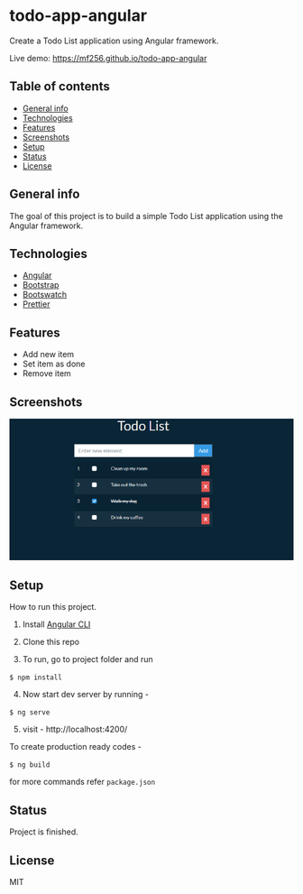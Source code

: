 # todo-app-angular

Create a Todo List application using Angular framework.

Live demo: https://mf256.github.io/todo-app-angular

## Table of contents

- [General info](#general-info)
- [Technologies](#technologies)
- [Features](#features)
- [Screenshots](#screenshots)
- [Setup](#setup)
- [Status](#status)
- [License](#license)

## General info

The goal of this project is to build a simple Todo List application using the Angular framework.

## Technologies

- [Angular](https://angular.io/)
- [Bootstrap](https://getbootstrap.com/)
- [Bootswatch](https://bootswatch.com/)
- [Prettier](https://prettier.io)

## Features

- Add new item
- Set item as done
- Remove item

## Screenshots

![Example screenshot 1](./doc/screen1.png)

## Setup

How to run this project.

1. Install [Angular CLI](https://github.com/angular/angular-cli)

2. Clone this repo

3. To run, go to project folder and run

`$ npm install`

4. Now start dev server by running -

`$ ng serve`

5. visit - http://localhost:4200/

To create production ready codes -

`$ ng build`

for more commands refer `package.json`

## Status

Project is finished.

## License

MIT
